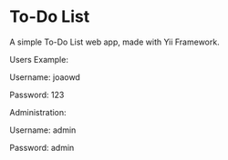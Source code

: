 To-Do List
============================

A simple To-Do List web app, made with Yii Framework.



Users Example:


Username: joaowd

Password: 123

Administration:


Username: admin

Password: admin
